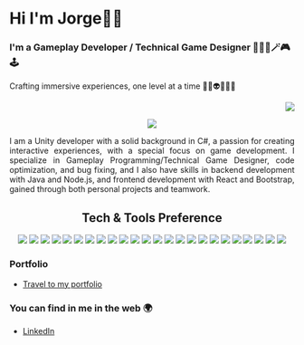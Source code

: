 ### <h1>Hi I'm Jorge👋🏽</h1>
<h3>I'm a Gameplay Developer / Technical Game Designer 🧑🏽‍💻🪄🎮🕹️</h3>
<p>Crafting immersive experiences, one level at a time 🧛🏽👽🧟‍♂️🤖</p>
<div align='right'>
  <a href="https://github.com/Jorgnavarro">
   <img src="https://komarev.com/ghpvc/?username=Jorgnavarro&style=flat-square" />
 </a>
</div>
  
<p align='center'>
<img src='https://github.com/user-attachments/assets/df5f7ea1-eee3-461a-a42a-6505ff7e3e52'>
</p>

<p align='justify'>I am a Unity developer with a solid background in C#, a passion for creating interactive experiences, with a special focus on game development. I specialize in Gameplay Programming/Technical Game Designer, code optimization, and bug fixing, and I also have skills in backend development with Java and Node.js, and frontend development with React and Bootstrap, gained through both personal projects and teamwork.</p>

### <h2 align="center">Tech & Tools Preference</h2>
<div align="center">
  <img src ="https://img.shields.io/badge/-Unity-black?style=flat&logo=unity&logoColor=White&logoSize=auto">
  <img src="https://img.shields.io/badge/-C%23-856AE0?style=flat&logoSize=auto"> 
  <img src="https://img.shields.io/badge/-Java-EA2020?style=flat&logoColor=white&logoSize=auto"> 
  <img src="https://img.shields.io/badge/-Javascript-yellow?style=flat&logo=javascript&logoColor=white&logoSize=auto">
  <img src="https://img.shields.io/badge/-React-000000?style=flat&logo=react&logoColor=00c8ff">
  <img src="https://img.shields.io/badge/-Node.js-3C873A?style=flat&logo=Node.js&logoColor=white">
  <img src="https://img.shields.io/badge/-Express.js-787878?style=flat">
  <img src="https://img.shields.io/badge/-Bootstrap-563D7C?style=flat&logo=bootstrap&logoColor=white">
  <img src="https://img.shields.io/badge/-Sass-cc6699?style=flat&logo=sass&logoColor=white">
  <img src="https://img.shields.io/badge/-MongoDB-4DB33D?style=flat&logo=mongodb&logoColor=white">
  <img src="https://img.shields.io/badge/-GraphQL-e535ab?style=flat&logo=graphql&logoColor=FFFFFF">
  <img src="https://img.shields.io/badge/-Postman-FE703F?style=flat&logo=postman&logoColor=white&logoSize=auto">
  <img src="https://img.shields.io/badge/-MySQL-F29111?style=flat&logo=mysql&logoColor=FFFFFF">
  <img src="https://img.shields.io/badge/-Cypress-38E384?style=flat&logo=cypress&logoColor=white&logoSize=auto">
  <img src="https://img.shields.io/badge/-JUnit5-2CA467?style=flat&logo=junit5&logoColor=white&logoSize=auto">
  <img src="https://img.shields.io/badge/-Jest-B44662?style=flat&logo=jest&logoColor=white&logoSize=auto">
  <img src ="https://img.shields.io/badge/-HTML5-E34F26?style=flat&logo=html5&logoColor=white"> 
  <img src ="https://img.shields.io/badge/-CSS3-1572B6?style=flat&logo=css3&logoColor=white">
  <img src ="https://img.shields.io/badge/-Figma-F25425?style=flat&logo=figma&logoColor=white&logoSize=auto">
  <img src="https://img.shields.io/badge/-Progressive Web Apps-5A0FC8?style=flat">
  <img src="http://img.shields.io/badge/-Git-F1502F?style=flat&logo=git&logoColor=FFFFFF">
  <img src="http://img.shields.io/badge/-Github-000000?style=flat&logo=github&logoColor=FFFFFF">
  <img src="http://img.shields.io/badge/-VS%20Code-007ACC?style=flat&logo=visual%20studio%20code&logoColor=white">
  <img src="https://img.shields.io/badge/-VS%20Code%20Community%20(IDE)-7943BA?style=flat&logoColor=white&logoSize=auto">
</div>

### Portfolio
- [Travel to my portfolio](https://my-portfolio-cptg.vercel.app/)


### You can find in me in the web 🌍
- [LinkedIn](https://www.linkedin.com/in/jorgeluisnavarrop/)
  
 
